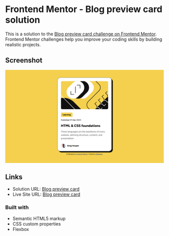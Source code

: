 # Frontend Mentor - Blog preview card solution

This is a solution to the [Blog preview card challenge on Frontend Mentor](https://www.frontendmentor.io/challenges/blog-preview-card-ckPaj01IcS). Frontend Mentor challenges help you improve your coding skills by building realistic projects. 

## Screenshot

![](images/screenshot.png)


## Links

- Solution URL: [Blog preview card](https://github.com/2daaria/Blog-preview-card)
- Live Site URL: [Blog preview card](https://2daaria.github.io/Blog-preview-card/)

### Built with

- Semantic HTML5 markup
- CSS custom properties
- Flexbox
